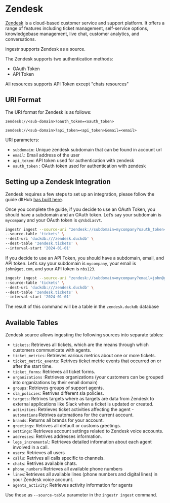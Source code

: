 # Zendesk

[Zendesk](https://www.zendesk.com/) is a cloud-based customer service and support platform. It offers a range of features including ticket management, self-service options, knowledgebase management, live chat, customer analytics, and conversations.

ingestr supports Zendesk as a source.

The Zendesk supports two authentication methods:

- OAuth Token
- API Token

All resources supports API Token except "chats resources"

## URI Format

The URI format for Zendesk is as follows:

```plaintext
zendesk://<sub-domain>?oauth_token=<oauth_token>
```

```plaintext
zendesk://<sub-domain>?api_token=<api_token>&email=<email>
```

URI parameters:

- `subdomain`: Unique zendesk subdomain that can be found in account url
- `email`: Email address of the user
- `api_token`: API token used for authentication with zendesk
- `oauth_token` : OAuth token used for authentication with zendesk

## Setting up a Zendesk Integration

Zendesk requires a few steps to set up an integration, please follow the guide dltHub [has built here](https://dlthub.com/docs/dlt-ecosystem/verified-sources/zendesk#setup-guide).

Once you complete the guide, if you decide to use an OAuth Token, you should have a subdomain and an OAuth token. Let’s say your subdomain is `mycompany` and your OAuth token is `qVsbdiasVt`.

```sh
ingestr ingest --source-uri "zendesk://subdomain=mycompany?oauth_token=qVsbdiasVt" \
--source-table 'tickets' \
--dest-uri 'duckdb:///zendesk.duckdb' \
--dest-table 'zendesk.tickets' \
--interval-start '2024-01-01'
```

If you decide to use an API Token, you should have a subdomain, email, and API token. Let’s say your subdomain is `mycompany`, your email is `john@get.com`, and your API token is `nbs123`.

```sh
ingestr ingest --source-uri "zendesk://subdomain=mycompany?email=john@get.com&api_token=nbs123" \
--source-table 'tickets' \
--dest-uri 'duckdb:///zendesk.duckdb' \
--dest-table 'zendesk.tickets' \
--interval-start '2024-01-01'
```

The result of this command will be a table in the `zendesk.duckdb` database

## Available Tables

Zendesk source allows ingesting the following sources into separate tables:

- `tickets`: Retrieves all tickets, which are the means through which customers communicate with agents.
- `ticket_metrics`: Retrieves various metrics about one or more tickets.
- `ticket_metric_events`: Retrives ticket metric events that occurred on or after the start time.
- `ticket_forms`: Retrieves all ticket forms.
- `organizations` :Retrieves organizations (your customers can be grouped into organizations by their email domain)
- `groups`: Retrieves groups of support agents.
- `sla_policies`: Retrives different sla policies.
- `targets`: Retrives targets where as targets are data from Zendesk to external applications like Slack when a ticket is updated or created.
- `activities`: Retrieves ticket activities affecting the agent -`automations`:Retrives automations for the current account.
- `brands`: Returns all brands for your account.
- `greetings`: Retrives all default or customs greetings.
- `settings`: Retrieves account settings related to Zendesk voice accounts.
- `addresses`: Retrives addresses information.
- `legs_incremental`: Retrieves detailed information about each agent involved in a call.
- `users`: Retrieves all users
- `calls`: Retrives all calls specific to channels.
- `chats`: Retrives available chats.
- `phone_numbers`:Retrieves all available phone numbers
- `lines`:Retrieves all available lines (phone numbers and digital lines) in your Zendesk voice account.
- `agents_activity`: Retrieves activity information for agents

Use these as `--source-table` parameter in the `ingestr ingest` command.
